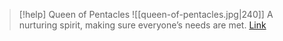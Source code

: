 > [!help]  Queen of Pentacles
> ![[queen-of-pentacles.jpg|240]]
> A nurturing spirit, making sure everyone’s needs are met.
> [Link](https://daily-tarot.squarespace.com/queen-of-pentacles)